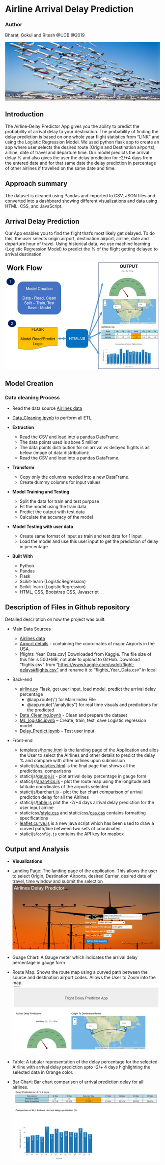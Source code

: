 # Airline Arrival Delay Prediction

### Author

Bharat, Gokul and Ritesh @UCB @2019

![airlines_project](static/images/flights.PNG)

## Introduction

The Airline-Delay Predictor App gives you the ability to predict the probability of arrival delay to your destination. 
The probability of finding the delay prediction is based on one whole year flight statistics from “LINK” and using the Logistic Regression Model.
We used python flask app to create an app where user selects the desired route (Origin and Destination airports), airline, date of travel and departure time.
Our model predicts the arrival delay % and also gives the user the delay prediction for -2/+4 days from the entered date and for that same date the delay prediction in percentage of other airlines if travelled on the same date and time.

## Approach summary

The dataset is cleaned using Pandas and imported to CSV, JSON files and converted into a dashboard showing different visualizations and data using HTML, CSS, and JavaScript.

## Arrival Delay Prediction
Our App enables you to find the flight that’s most likely get delayed. To do this, the user selects origin airport, destination airport, airline, date and departure hour of travel. Using historical data, we use machine learning (Logistic Regression Model) to predict the % of the flight getting delayed to arrival destination. 


![workflow](static/images/workflow.PNG)

## Model Creation
### Data cleaning Process
* Read the data source [Airlines data](http://datasets.flowingdata.com/tuts/maparcs/flights.csv)
* [Data_Cleaning.ipynb](https://github.com/bbchopra/project3_airline_delay_prediction_app/blob/master/Data_Cleaning.ipynb) to perform all ETL.
* **Extraction**
  * Read the CSV and load into a pandas DataFrame.
  * The data points used is above 5 million
  * The data points distribution for on arrival vs delayed flights is as below (image of data distribution):
  * Read the CSV and load into a pandas DataFrame.

* **Transform**
  * Copy only the columns needed into a new DataFrame.
  * Create dummy columns for input values
  
* **Model Training and Testing**
  * Split the data for train and test purpose
  * Fit the model using the train data
  * Predict the output with test data
  * Calculate the accuracy of the model
* **Model Testing with user data**
  * Create same format of input as train and test data for 1 input 
  * Load the model and use this user input to get the prediction of delay in percentage

* **Built With**
  * Python
  * Pandas
  * Flask
  * Scikit-learn (LogisticRegression)
  * Scikit-learn (LogisticRegression)
  * HTML, CSS, Bootstrap CSS, Javascript

## Description of Files in Github repository
Detailed description on how the project was built:

- Main Data Sources
	- [Airlines data](http://datasets.flowingdata.com/tuts/maparcs/flights.csv)
	- [Airport details](https://gist.github.com/tdreyno/4278655#file-airports-json) - containing the coordinates of major Airports in the USA.
    - [flights_Year_Data.csv] Downloaded from Kaggle. The file size of this file is 500+MB, not able to upload to GitHub. Download “flights.csv” from “https://www.kaggle.com/usdot/flight-delays#flights.csv” and rename it to “flights_Year_Data.csv” in local

- Back-end
    - [airline.py](https://github.com/bbchopra/project3_airline_delay_prediction_app/blob/master/airline.py) Flask, get user input, load model, predict the arrival delay percentage
		- @app.route(‘/’) for Main Index File
		- @app.route("/analytics") for real time visuals and predictions for the predicted
    - [Data_Cleaning.ipynb](https://github.com/bbchopra/project3_airline_delay_prediction_app/blob/master/Data_Cleaning.ipynb) - Clean and prepare the dataset
    - [ML_logistic.ipynb](https://github.com/bbchopra/project3_airline_delay_prediction_app/blob/master/ML%20-%20logistic.ipynb) – Create, train, test, save Logistic regression model
    - [Delay_Predict.ipynb](https://github.com/bbchopra/project3_airline_delay_prediction_app/blob/master/Delay_Predict.ipynb) – Test user input
    
- Front-end
    - templates/[home.html](https://github.com/bbchopra/project3_airline_delay_prediction_app/blob/master/templates/home.html) is the landing page of the Application and allos the User to select the Airlines and other details to predict the delay % and compare with other airlines upon submission
    - static/js/[analytics.html](https://github.com/bbchopra/project3_airline_delay_prediction_app/blob/master/templates/analytics.html) is the final page that shows all the predictions, comparisons
    - static/js/[gauge.js](https://github.com/bbchopra/project3_airline_delay_prediction_app/blob/master/static/js/gauge.js) - plot arrival delay percentage in gauge form
    - static/js/[analytics.js](https://github.com/bbchopra/project3_airline_delay_prediction_app/blob/master/static/js/analytics.js) - plot the route map using the longitude and latitude coordinates of the airports selected
    - static/js/[barchart.js](https://github.com/bbchopra/project3_airline_delay_prediction_app/blob/master/static/js/barchart.js) - plot the bar chart comparison of arrival prediction delay for all the Airlines
    - static/js/[table.js](https://github.com/bbchopra/project3_airline_delay_prediction_app/blob/master/static/js/table.js) plot the -2/+4 days arrival delay prediction for the user input airline
    - static/css/[style.css](https://github.com/bbchopra/project3_airline_delay_prediction_app/blob/master/static/css/style.css) and static/css/[css.css](https://github.com/bbchopra/project3_airline_delay_prediction_app/blob/master/static/css/css.css) contains formatting specifications
	- [leaflet.curve.js](https://elfalem.github.io/Leaflet.curve/src/leaflet.curve.js) is a new java script which has been used to draw a curved path/line between two sets of coordinates
    - static/js/`config.js` contains the API key for mapbox

## Output and Analysis

* **Visualizations**
* Landing Page:
The landing page of the application. This allows the user to select Origin, Destination Airports, desired Carrier, desired date of travel, time window and submit the selection
![Landing Page](static/images/landing_page.PNG)

* Guage Chart:
A Gauge meter which indicates the arrival delay percentage in gauge form
* Route Map:
Shows the route map using a curved path between the source and destination airport codes. Allows the User to Zoom into the map.
![image1](static/images/image1.png)

* Table:
A tabular representation of the delay percentage for the selected Airline with arrival delay prediction upto -2/+ 4 days highlighting the selected data in Orange color.
* Bar Chart:
Bar chart comparison of arrival prediction delay for all airlines.
![image2](static/images/image2.png)